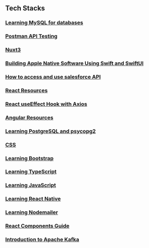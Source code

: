 ## Tech Stacks

### [Learning MySQL for databases](./Tech_Stacks/Learning_MySQL.md)
### [Postman API Testing](./Tech_Stacks/Postman_Backend_Testing.md)
### [Nuxt3](./Tech_Stacks/Nuxt3.md)
### [Building Apple Native Software Using Swift and SwiftUI](./Tech_Stacks/swift.md)
### [How to access and use salesforce API](./Tech_Stacks/salesforce_api.md)
### [React Resources](./Tech_Stacks/React.md)
### [React useEffect Hook with Axios](./Tech_Stacks/React_useEffect_Axios.md)
### [Angular Resources](./Tech_Stacks/Angular.md)
### [Learning PostgreSQL and psycopg2](./Tech_Stacks/PostgreSQL_psycopg2.md)
### [CSS](./Tech_Stacks/CSS.md)
### [Learning Bootstrap](./Tech_Stacks/Bootstrap.md)
### [Learning TypeScript](./Tech_Stacks/TypeScript.md)
### [Learning JavaScript](./Tech_Stacks/JavaScript.md)
### [Learning React Native](./Tech_Stacks/ReactNative.md)
### [Learning Nodemailer](./Tech_Stacks/Nodemailer.md)
### [React Components Guide](./Tech_Stacks/React_Components.md)
### [Introduction to Apache Kafka](./Tech_Stacks/Apache_Kafka.md)